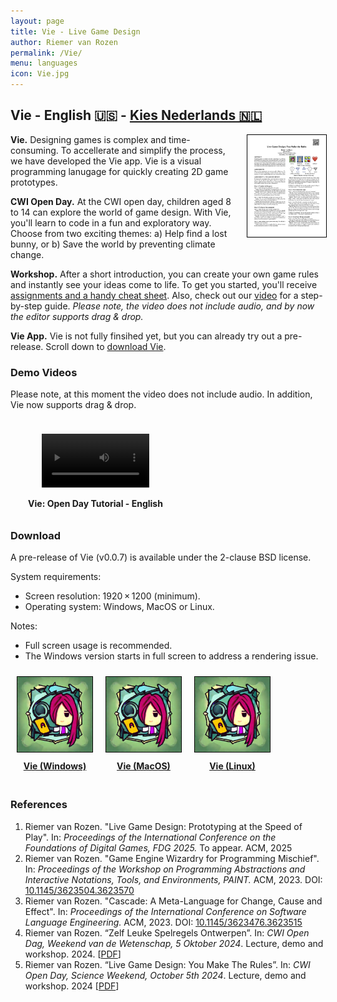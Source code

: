 ```yaml
---
layout: page
title: Vie - Live Game Design
author: Riemer van Rozen
permalink: /Vie/
menu: languages
icon: Vie.jpg
---
```

## Vie - English 🇺🇸 - <a href="/VieNL/">Kies Nederlands 🇳🇱</a>
<div style="text-align: center; font-weight: bold; float: right; padding-left: 20px; padding-bottom: 20px; width: 25%;">
  <a href="/assets/CWI_Open_Day_2024_Assignments.pdf">
    <img src="/assets/CWI_Open_Day_2024_Assignments.jpg" style="border: 1px solid black;">
  </a>
</div>

**Vie.** Designing games is complex and time-consuming. To accellerate and simplify the process, we have developed the Vie app. Vie is a visual programming lanugage for quickly creating 2D game prototypes.

**CWI Open Day.** 
At the CWI open day, children aged 8 to 14 can explore the world of game design.
With Vie, you'll learn to code in a fun and exploratory way. Choose from two exciting themes:
a) Help find a lost bunny, or
b) Save the world by preventing climate change.

**Workshop.** After a short introduction, you can create your own game rules and instantly see your ideas come to life. To get you started, you'll receive 
[assignments and a handy cheat sheet](/assets/CWI_Open_Day_2024_Assignments.pdf).
Also, check out our [video](#demo) for a step-by-step guide. *Please note, the video does not include audio, and by now the editor supports drag & drop.*

**Vie App.** Vie is not fully finsihed yet, but you can already try out a pre-release. Scroll down to [download Vie](#download).

### <a name="demo"></a>Demo Videos
Please note, at this moment the video does not include audio. 
In addition, Vie now supports drag & drop.

<div style="display:flex; width: 100%; overflow: hidden;">
  <div style="float: right; width: 50%; text-align: center; font-weight: bold;  padding: 10px;">
    <figure class="video_container">
      <video controls="true" allowfullscreen="true" width="100%">
        <source src="/assets/Vie_demo_EN_subtitles.mp4">
      </video>
     </figure>
     <div>Vie: Open Day Tutorial - English</div>
  </div>
</div>

### <a name="download"></a>Download
A pre-release of Vie (v0.0.7) is available under the 2-clause BSD license.

System requirements:
* Screen resolution: 1920 × 1200 (minimum).
* Operating system: Windows, MacOS or Linux.

Notes:
* Full screen usage is recommended.
* The Windows version starts in full screen to address a rendering issue.

<div style="display:flex; width: 100%; overflow: hidden;">
  <div style="text-align: center; font-weight: bold; float:left; padding: 10px;">
    <a href="/assets/Vie/Vie_Win_v007.zip">
      <img src="/assets/Vie.jpg" style="max-width: 120px; border: 1px solid black;">
      <div style="padding: 10px;">Vie (Windows)</div>
    </a>
  </div>

  <div style="text-align: center; font-weight: bold; float:left; padding: 10px;">
    <a href="/assets/Vie/Vie_Mac_v007.dmg">
      <img src="/assets/Vie.jpg" style="max-width: 120px; border: 1px solid black;">
      <div style="padding: 10px;">Vie (MacOS)</div>
    </a>
  </div>

  <div style="text-align: center; font-weight: bold; float:left; padding: 10px;">
    <a href="/assets/Vie/Vie_Linux_v007.zip">
      <img src="/assets/Vie.jpg" style="max-width: 120px; border: 1px solid black;">
      <div style="padding: 10px;">Vie (Linux)</div>
    </a>
  </div>
</div>

### References
1. Riemer van Rozen. "Live Game Design: Prototyping at the Speed of Play". In: *Proceedings of the International Conference on the Foundations of Digital Games, FDG 2025.* To appear. ACM, 2025
2. Riemer van Rozen. "Game Engine Wizardry for Programming Mischief". In: *Proceedings of the Workshop on Programming Abstractions and Interactive Notations, Tools, and Environments, PAINT.* ACM, 2023. DOI: [10.1145/3623504.3623570](https://doi.org/10.1145/3623504.3623570)
3. Riemer van Rozen. "Cascade: A Meta-Language for Change, Cause and Effect". In: *Proceedings of the International Conference on Software Language Engineering.* ACM, 2023. DOI: [10.1145/3623476.3623515](https://doi.org/10.1145/3623476.3623515)
4. Riemer van Rozen. “Zelf Leuke Spelregels Ontwerpen”. In: *CWI Open Dag,
Weekend van de Wetenschap, 5 Oktober 2024*. Lecture, demo and workshop. 2024. [[PDF](/assets/CWI_Open_Dag_2024_Opdrachten.pdf)]
5. Riemer van Rozen. “Live Game Design: You Make The Rules”. In: *CWI Open Day,
Science Weekend, October 5th 2024*. Lecture, demo and workshop. 2024  [[PDF](/assets/CWI_Open_Day_2024_Assignments.pdf)]